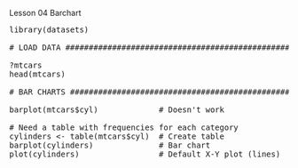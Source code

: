 Lesson 04 Barchart

<pre>
library(datasets)

# LOAD DATA ################################################

?mtcars
head(mtcars)

# BAR CHARTS ###############################################

barplot(mtcars$cyl)             # Doesn't work

# Need a table with frequencies for each category
cylinders <- table(mtcars$cyl)  # Create table
barplot(cylinders)              # Bar chart
plot(cylinders)                 # Default X-Y plot (lines)

<img src="" />

</pre>
